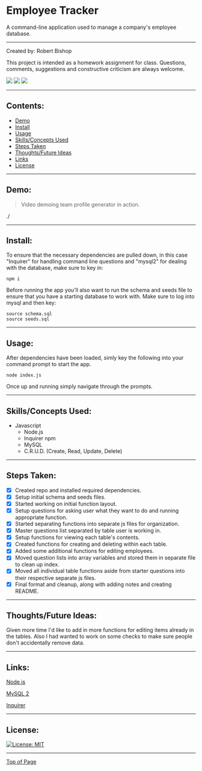 # Employee Tracker

A command-line application used to manage a company's employee database.

---

Created by: Robert Bishop

This project is intended as a homework assignment for class.  Questions, comments, suggestions and constructive criticism are always welcome.

<a href="mailto: rbishop85@gmail.com"><img src="https://img.shields.io/badge/Gmail-D14836?style=for-the-badge&logo=gmail&logoColor=white"></a>
<a href="https://github.com/rbishop85" target="_blank"><img src="	https://img.shields.io/badge/GitHub-100000?style=for-the-badge&logo=github&logoColor=white"></a>
<a href="https://www.linkedin.com/in/robert-m-bishop/" target="_blank"><img src="https://img.shields.io/badge/LinkedIn-0077B5?style=for-the-badge&logo=linkedin&logoColor=white"></a>

---

## Contents:
* [Demo](#demo)
* [Install](#install)
* [Usage](#usage)
* [Skills/Concepts Used](#skillsconcepts-used)
* [Steps Taken](#steps-taken)
* [Thoughts/Future Ideas](#thoughtsfuture-ideas)
* [Links](#links)
* [License](#license)

---

## Demo:

> Video demoing team profile generator in action.

./

---

## Install:

To ensure that the necessary dependencies are pulled down, in this case "Inquirer" for handling command line questions and "mysql2" for dealing with the database, make sure to key in:
```
npm i
```

Before running the app you'll also want to run the schema and seeds file to ensure that you have a starting database to work with.  Make sure to log into mysql and then key:
```
source schema.sql
source seeds.sql
```

---

## Usage:

After dependencies have been loaded, simly key the following into your command prompt to start the app.
```
node index.js
```
Once up and running simply navigate through the prompts.

---

## Skills/Concepts Used:

* Javascript
  - Node.js
  - Inquirer npm
  - MySQL
  - C.R.U.D. (Create, Read, Update, Delete)

---

## Steps Taken:

- [x] Created repo and installed required dependencies.
- [x] Setup initial schema and seeds files.
- [x] Started working on initial function layout.
- [x] Setup questions for asking user what they want to do and running appropriate function.
- [x] Started separating functions into separate js files for organization.
- [x] Master questions list separated by table user is working in.
- [x] Setup functions for viewing each table's contents.
- [x] Created functions for creating and deleting within each table.
- [x] Added some additional functions for editing employees.
- [x] Moved question lists into array variables and stored them in separate file to clean up index.
- [x] Moved all individual table functions aside from starter questions into their respective separate js files.
- [x] Final format and cleanup, along with adding notes and creating README.

---

## Thoughts/Future Ideas:

Given more time I'd like to add in more functions for editing items already in the tables.  Also I had wanted to work on some checks to make sure people don't accidentally remove data.

---

## Links:

<a href="https://nodejs.org/en/" target="_blank">Node.js</a>

<a href="https://www.npmjs.com/package/mysql2" target="_blank">MySQL 2</a>

<a href="https://www.npmjs.com/package/inquirer" target="_blank">Inquirer</a>

---

## License:


[![License: MIT](https://img.shields.io/badge/License-MIT-yellow.svg)](https://opensource.org/licenses/MIT)

---

[Top of Page](#employee-tracker)